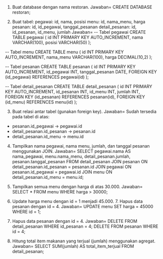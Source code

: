 1. Buat database dengan nama restoran.
Jawaban=
CREATE DATABASE restoran;

2. Buat tabel:  pegawai: id, nama, posisi  menu: id, nama_menu, harga  pesanan: id, id_pegawai, tanggal_pesanan  detail_pesanan: id, id_pesanan, id_menu, jumlah
Jawaban=
-- Tabel pegawai
CREATE TABLE pegawai (
    id INT PRIMARY KEY AUTO_INCREMENT,
    nama VARCHAR(100),
    posisi VARCHAR(50)
);

-- Tabel menu
CREATE TABLE menu (
    id INT PRIMARY KEY AUTO_INCREMENT,
    nama_menu VARCHAR(100),
    harga DECIMAL(10,2)
);

-- Tabel pesanan
CREATE TABLE pesanan (
    id INT PRIMARY KEY AUTO_INCREMENT,
    id_pegawai INT,
    tanggal_pesanan DATE,
    FOREIGN KEY (id_pegawai) REFERENCES pegawai(id)
);

-- Tabel detail_pesanan
CREATE TABLE detail_pesanan (
    id INT PRIMARY KEY AUTO_INCREMENT,
    id_pesanan INT,
    id_menu INT,
    jumlah INT,
    FOREIGN KEY (id_pesanan) REFERENCES pesanan(id),
    FOREIGN KEY (id_menu) REFERENCES menu(id)
);

3. Buat relasi antar tabel (gunakan foreign key).
Jawaban=
Sudah tersedia pada tabel di atas:
- pesanan.id_pegawai → pegawai.id
- detail_pesanan.id_pesanan → pesanan.id
- detail_pesanan.id_menu → menu.id

4. Tampilkan nama pegawai, nama menu, jumlah, dan tanggal pesanan menggunakan JOIN.
Jawaban=
SELECT 
    pegawai.nama AS nama_pegawai,
    menu.nama_menu,
    detail_pesanan.jumlah,
    pesanan.tanggal_pesanan
FROM detail_pesanan
JOIN pesanan ON detail_pesanan.id_pesanan = pesanan.id
JOIN pegawai ON pesanan.id_pegawai = pegawai.id
JOIN menu ON detail_pesanan.id_menu = menu.id;

5. Tampilkan semua menu dengan harga di atas 30.000.
Jawaban=
SELECT * FROM menu
WHERE harga > 30000;

6. Update harga menu dengan id = 1 menjadi 45.000.   7. Hapus data pesanan dengan id = 4.
Jawaban=
UPDATE menu
SET harga = 45000
WHERE id = 1;

7. Hapus data pesanan dengan id = 4.
Jawaban=
DELETE FROM detail_pesanan WHERE id_pesanan = 4;
DELETE FROM pesanan WHERE id = 4;

8. Hitung total item makanan yang terjual (jumlah) menggunakan agregat.
Jawaban= 
SELECT SUM(jumlah) AS total_item_terjual
FROM detail_pesanan;